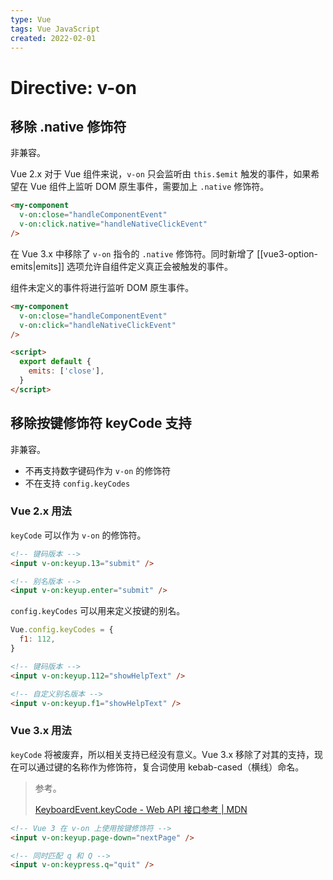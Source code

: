 ```yaml
---
type: Vue
tags: Vue JavaScript
created: 2022-02-01
---
```


# Directive: v-on

## 移除 .native 修饰符

非兼容。

Vue 2.x 对于 Vue 组件来说，`v-on` 只会监听由 `this.$emit` 触发的事件，如果希望在 Vue 组件上监听 DOM 原生事件，需要加上 `.native` 修饰符。

```html
<my-component
  v-on:close="handleComponentEvent"
  v-on:click.native="handleNativeClickEvent"
/>
```

在 Vue 3.x 中移除了 `v-on` 指令的 `.native` 修饰符。同时新增了 [[vue3-option-emits|emits]] 选项允许自组件定义真正会被触发的事件。

组件未定义的事件将进行监听 DOM 原生事件。

```html
<my-component
  v-on:close="handleComponentEvent"
  v-on:click="handleNativeClickEvent"
/>
```

```html
<script>
  export default {
    emits: ['close'],
  }
</script>
```

## 移除按键修饰符 keyCode 支持

非兼容。

- 不再支持数字键码作为 `v-on` 的修饰符
- 不在支持 `config.keyCodes`

### Vue 2.x 用法

`keyCode` 可以作为 `v-on` 的修饰符。

```html
<!-- 键码版本 -->
<input v-on:keyup.13="submit" />

<!-- 别名版本 -->
<input v-on:keyup.enter="submit" />
```

`config.keyCodes` 可以用来定义按键的别名。

```js
Vue.config.keyCodes = {
  f1: 112,
}
```

```html
<!-- 键码版本 -->
<input v-on:keyup.112="showHelpText" />

<!-- 自定义别名版本 -->
<input v-on:keyup.f1="showHelpText" />
```

### Vue 3.x 用法

`keyCode` 将被废弃，所以相关支持已经没有意义。Vue 3.x 移除了对其的支持，现在可以通过键的名称作为修饰符，复合词使用 kebab-cased（横线）命名。

> 参考。
>
> [KeyboardEvent.keyCode - Web API 接口参考 | MDN](https://developer.mozilla.org/zh-CN/docs/Web/API/KeyboardEvent/keyCode)

```html
<!-- Vue 3 在 v-on 上使用按键修饰符 -->
<input v-on:keyup.page-down="nextPage" />

<!-- 同时匹配 q 和 Q -->
<input v-on:keypress.q="quit" />
```
